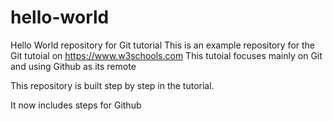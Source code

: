 # hello-world
Hello World repository for Git tutorial
This is an example repository for the Git tutoial on https://www.w3schools.com
This tutoial focuses mainly on Git and using Github as its remote

This repository is built step by step in the tutorial.

It now includes steps for Github
